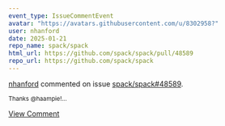 ```yaml
---
event_type: IssueCommentEvent
avatar: "https://avatars.githubusercontent.com/u/8302958?"
user: nhanford
date: 2025-01-21
repo_name: spack/spack
html_url: https://github.com/spack/spack/pull/48589
repo_url: https://github.com/spack/spack
---
```


<a href='https://github.com/nhanford' target='_blank'>nhanford</a> commented on issue <a href='https://github.com/spack/spack/pull/48589' target='_blank'>spack/spack#48589</a>.

<small>Thanks @haampie!...</small>

<a href='https://github.com/spack/spack/pull/48589' target='_blank'>View Comment</a>